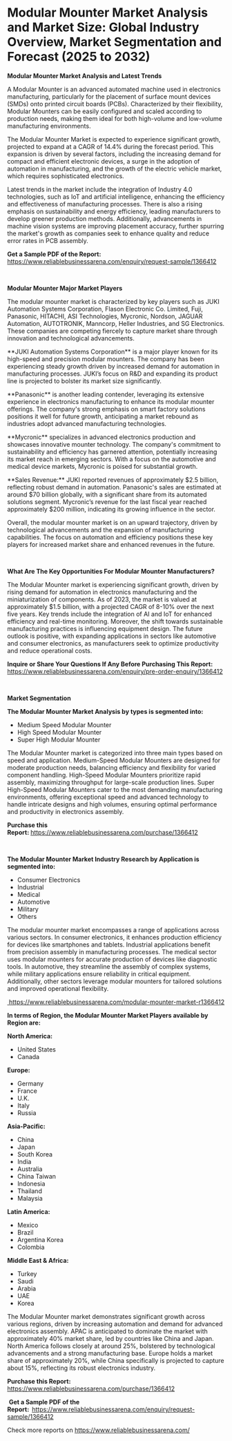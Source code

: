 <p><h1>Modular Mounter Market Analysis and Market Size: Global Industry Overview, Market Segmentation and Forecast (2025 to 2032)</h1></p><p><strong>Modular Mounter Market Analysis and Latest Trends</strong></p>
<p><p>A Modular Mounter is an advanced automated machine used in electronics manufacturing, particularly for the placement of surface mount devices (SMDs) onto printed circuit boards (PCBs). Characterized by their flexibility, Modular Mounters can be easily configured and scaled according to production needs, making them ideal for both high-volume and low-volume manufacturing environments. </p><p>The Modular Mounter Market is expected to experience significant growth, projected to expand at a CAGR of 14.4% during the forecast period. This expansion is driven by several factors, including the increasing demand for compact and efficient electronic devices, a surge in the adoption of automation in manufacturing, and the growth of the electric vehicle market, which requires sophisticated electronics. </p><p>Latest trends in the market include the integration of Industry 4.0 technologies, such as IoT and artificial intelligence, enhancing the efficiency and effectiveness of manufacturing processes. There is also a rising emphasis on sustainability and energy efficiency, leading manufacturers to develop greener production methods. Additionally, advancements in machine vision systems are improving placement accuracy, further spurring the market's growth as companies seek to enhance quality and reduce error rates in PCB assembly.</p></p>
<p><strong>Get a Sample PDF of the Report:&nbsp;</strong> <a href="https://www.reliablebusinessarena.com/enquiry/request-sample/1366412?utm_campaign=1871&utm_medium=2&utm_source=Github&utm_content=ia&utm_term=22032025&utm_id=modular-mounter">https://www.reliablebusinessarena.com/enquiry/request-sample/1366412</a></p>
<p>&nbsp;</p>
<p><strong>Modular Mounter Major Market Players</strong></p>
<p><p>The modular mounter market is characterized by key players such as JUKI Automation Systems Corporation, Flason Electronic Co. Limited, Fuji, Panasonic, HITACHI, ASI Technologies, Mycronic, Nordson, JAGUAR Automation, AUTOTRONIK, Manncorp, Heller Industries, and SG Electronics. These companies are competing fiercely to capture market share through innovation and technological advancements.</p><p>**JUKI Automation Systems Corporation** is a major player known for its high-speed and precision modular mounters. The company has been experiencing steady growth driven by increased demand for automation in manufacturing processes. JUKI’s focus on R&D and expanding its product line is projected to bolster its market size significantly.</p><p>**Panasonic** is another leading contender, leveraging its extensive experience in electronics manufacturing to enhance its modular mounter offerings. The company's strong emphasis on smart factory solutions positions it well for future growth, anticipating a market rebound as industries adopt advanced manufacturing technologies.</p><p>**Mycronic** specializes in advanced electronics production and showcases innovative mounter technology. The company's commitment to sustainability and efficiency has garnered attention, potentially increasing its market reach in emerging sectors. With a focus on the automotive and medical device markets, Mycronic is poised for substantial growth.</p><p>**Sales Revenue:** JUKI reported revenues of approximately $2.5 billion, reflecting robust demand in automation. Panasonic's sales are estimated at around $70 billion globally, with a significant share from its automated solutions segment. Mycronic’s revenue for the last fiscal year reached approximately $200 million, indicating its growing influence in the sector.</p><p>Overall, the modular mounter market is on an upward trajectory, driven by technological advancements and the expansion of manufacturing capabilities. The focus on automation and efficiency positions these key players for increased market share and enhanced revenues in the future.</p></p>
<p>&nbsp;</p>
<p><strong>What Are The Key Opportunities For Modular Mounter Manufacturers?</strong></p>
<p><p>The Modular Mounter market is experiencing significant growth, driven by rising demand for automation in electronics manufacturing and the miniaturization of components. As of 2023, the market is valued at approximately $1.5 billion, with a projected CAGR of 8-10% over the next five years. Key trends include the integration of AI and IoT for enhanced efficiency and real-time monitoring. Moreover, the shift towards sustainable manufacturing practices is influencing equipment design. The future outlook is positive, with expanding applications in sectors like automotive and consumer electronics, as manufacturers seek to optimize productivity and reduce operational costs.</p></p>
<p><strong>Inquire or Share Your Questions If Any Before Purchasing This Report:</strong> <a href="https://www.reliablebusinessarena.com/enquiry/pre-order-enquiry/1366412?utm_campaign=1871&utm_medium=2&utm_source=Github&utm_content=ia&utm_term=22032025&utm_id=modular-mounter">https://www.reliablebusinessarena.com/enquiry/pre-order-enquiry/1366412</a></p>
<p>&nbsp;</p>
<p><strong>Market Segmentation</strong></p>
<p><strong>The Modular Mounter Market Analysis by types is segmented into:</strong></p>
<p><ul><li>Medium Speed Modular Mounter</li><li>High Speed Modular Mounter</li><li>Super High Modular Mounter</li></ul></p>
<p><p>The Modular Mounter market is categorized into three main types based on speed and application. Medium-Speed Modular Mounters are designed for moderate production needs, balancing efficiency and flexibility for varied component handling. High-Speed Modular Mounters prioritize rapid assembly, maximizing throughput for large-scale production lines. Super High-Speed Modular Mounters cater to the most demanding manufacturing environments, offering exceptional speed and advanced technology to handle intricate designs and high volumes, ensuring optimal performance and productivity in electronics assembly.</p></p>
<p><strong>Purchase this Report:&nbsp;</strong><a href="https://www.reliablebusinessarena.com/purchase/1366412?utm_campaign=1871&utm_medium=2&utm_source=Github&utm_content=ia&utm_term=22032025&utm_id=modular-mounter">https://www.reliablebusinessarena.com/purchase/1366412</a></p>
<p>&nbsp;</p>
<p><strong>The Modular Mounter Market Industry Research by Application is segmented into:</strong></p>
<p><ul><li>Consumer Electronics</li><li>Industrial</li><li>Medical</li><li>Automotive</li><li>Military</li><li>Others</li></ul></p>
<p><p>The modular mounter market encompasses a range of applications across various sectors. In consumer electronics, it enhances production efficiency for devices like smartphones and tablets. Industrial applications benefit from precision assembly in manufacturing processes. The medical sector uses modular mounters for accurate production of devices like diagnostic tools. In automotive, they streamline the assembly of complex systems, while military applications ensure reliability in critical equipment. Additionally, other sectors leverage modular mounters for tailored solutions and improved operational flexibility.</p></p>
<p><a href="https://www.reliablebusinessarena.com/modular-mounter-market-r1366412?utm_campaign=1871&utm_medium=2&utm_source=Github&utm_content=ia&utm_term=22032025&utm_id=modular-mounter">&nbsp;https://www.reliablebusinessarena.com/modular-mounter-market-r1366412</a></p>
<p><strong>In terms of Region, the Modular Mounter Market Players available by Region are:</strong></p>
<p>
    <p> <strong> North America: </strong>
        <ul>
            <li>United States</li>
            <li>Canada</li>
        </ul>
        </p> 
    <p> <strong> Europe: </strong>
        <ul>
            <li>Germany</li>
            <li>France</li>
            <li>U.K.</li>
            <li>Italy</li>
            <li>Russia</li>
        </ul>
        </p> 
    <p> <strong> Asia-Pacific: </strong>
        <ul>
            <li>China</li>
            <li>Japan</li>
            <li>South Korea</li>
            <li>India</li>
            <li>Australia</li>
            <li>China Taiwan</li>
            <li>Indonesia</li>
            <li>Thailand</li>
            <li>Malaysia</li>
        </ul>
        </p> 
    <p> <strong> Latin America: </strong>
        <ul>
            <li>Mexico</li>
            <li>Brazil</li>
            <li>Argentina Korea</li>
            <li>Colombia</li>
        </ul>
        </p> 
    <p> <strong> Middle East & Africa: </strong>
        <ul>
            <li>Turkey</li>
            <li>Saudi</li>
            <li>Arabia</li>
            <li>UAE</li>
            <li>Korea</li>
        </ul>
    </p>
    </p>
<p><p>The Modular Mounter market demonstrates significant growth across various regions, driven by increasing automation and demand for advanced electronics assembly. APAC is anticipated to dominate the market with approximately 40% market share, led by countries like China and Japan. North America follows closely at around 25%, bolstered by technological advancements and a strong manufacturing base. Europe holds a market share of approximately 20%, while China specifically is projected to capture about 15%, reflecting its robust electronics industry.</p></p>
<p><strong>Purchase this Report: </strong><a href="https://www.reliablebusinessarena.com/purchase/1366412?utm_campaign=1871&utm_medium=2&utm_source=Github&utm_content=ia&utm_term=22032025&utm_id=modular-mounter">https://www.reliablebusinessarena.com/purchase/1366412</a></p>
<p>&nbsp;<strong>Get a Sample PDF of the Report:&nbsp;&nbsp;</strong><a href="https://www.reliablebusinessarena.com/enquiry/request-sample/1366412?utm_campaign=1871&utm_medium=2&utm_source=Github&utm_content=ia&utm_term=22032025&utm_id=modular-mounter">https://www.reliablebusinessarena.com/enquiry/request-sample/1366412</a></p>
<p><strong></strong></p>
<p>Check more reports on <a href="https://www.reliablebusinessarena.com/?utm_campaign=1871&utm_medium=2&utm_source=Github&utm_content=ia&utm_term=22032025&utm_id=modular-mounter">https://www.reliablebusinessarena.com/</a></p>